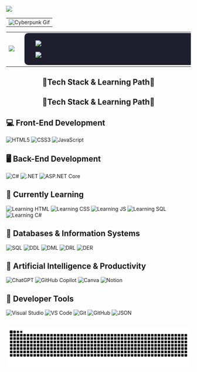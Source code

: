 <p align="center">    
      
<a href="https://github.com/DenverCoder1/readme-typing-svg"><img src="https://readme-typing -svg.herokuapp.com?  font=Time+New+Roman&color=black&size=30&center=true&vCenter=true&width=600&height=100&lines=Hola,+Soy+la+makina;++;Estudiante+de+ORT+Yatay,;Especialidad:+Informática,;Front-End,;Back-End,;Enfocado+en+la+excelencia"></a>  
</p>   
<table align="center">   
   
<td align="center" valign="top">  
<img src="https://i.pinimg.com/originals/1e/68/4d/1e684d15ad21997f1a92adfae922cfe5.gif" alt="Cyberpunk Gif" width="100%" />  
</table>         
       
       
<table align="center">       
  <tr>     
    <!-- GIF izquierdo -->
    <td align="center" valign="middle" style="padding-right: 20px;"> 
      <img src="https://media4.giphy.com/media/v1.Y2lkPTc5MGI3NjExdjNoemo5ejY3MTl5b2Q4Zml0dXVhdXc2MmltOHRqNmwzMW82bWgzZSZlcD12MV9pbnRlcm5hbF9naWZfYnlfaWQmY3Q9Zw/3oriO01iyPI9sEn3Pi/giphy.gif" width="400" />
    </td>   
    <!-- Bloque central más grande y centrado verticalmente -->
    <td align="center" valign="middle">
      <div style="background-color: #1e1e2f; border-radius: 10px; padding: 20px; width: 500px;">
        <img src="https://github-readme-stats.vercel.app/api?username=sebacalvino&show_icons=true&theme=jolly" width="480" style="display: block; margin: auto;" />
        <img src="https://github-readme-streak-stats.herokuapp.com?user=sebacalvino&theme=jolly&date_format=M%20j%5B%2C%20Y%5D" width="480" style="display: block; margin: auto; margin-top: 15px;" />
      </div>
    </td>
    <!-- GIF derecho -->
    <td align="center" valign="middle" style="padding-left: 20px;">
      <img src="https://media4.giphy.com/media/v1.Y2lkPTc5MGI3NjExdjNoemo5ejY3MTl5b2Q4Zml0dXVhdXc2MmltOHRqNmwzMW82bWgzZSZlcD12MV9pbnRlcm5hbF9naWZfYnlfaWQmY3Q9Zw/3oriO01iyPI9sEn3Pi/giphy.gif" width="400" />
    </td>
  </tr> 
</table>

 




<h2 align="center">🌚Tech Stack & Learning Path🌚</h2>
<h2 align="center">🌚Tech Stack & Learning Path🌚</h2>

## 💻 Front-End Development

![HTML5](https://img.shields.io/badge/HTML5-black?style=for-the-badge&logo=html5&logoColor=white)
![CSS3](https://img.shields.io/badge/CSS3-black?style=for-the-badge&logo=css3&logoColor=white)
![JavaScript](https://img.shields.io/badge/JavaScript-black?style=for-the-badge&logo=javascript&logoColor=white)

## 🖥️ Back-End Development

![C#](https://img.shields.io/badge/C%23-black?style=for-the-badge&logo=c-sharp&logoColor=white)
![.NET](https://img.shields.io/badge/.NET-black?style=for-the-badge&logo=dotnet&logoColor=white)
![ASP.NET Core](https://img.shields.io/badge/ASP.NET_Core-black?style=for-the-badge&logo=dotnet&logoColor=white)

## 📘 Currently Learning

![Learning HTML](https://img.shields.io/badge/Learning_HTML-black?style=for-the-badge&logo=html5&logoColor=white)
![Learning CSS](https://img.shields.io/badge/Learning_CSS-black?style=for-the-badge&logo=css3&logoColor=white)
![Learning JS](https://img.shields.io/badge/Learning_JS-black?style=for-the-badge&logo=javascript&logoColor=white)
![Learning SQL](https://img.shields.io/badge/Learning_SQL-black?style=for-the-badge&logo=postgresql&logoColor=white)
![Learning C#](https://img.shields.io/badge/Learning_C%23-black?style=for-the-badge&logo=c-sharp&logoColor=white)

## 💾 Databases & Information Systems

![SQL](https://img.shields.io/badge/SQL-black?style=for-the-badge&logo=postgresql&logoColor=white)
![DDL](https://img.shields.io/badge/DDL-black?style=for-the-badge)
![DML](https://img.shields.io/badge/DML-black?style=for-the-badge)
![DRL](https://img.shields.io/badge/DRL-black?style=for-the-badge)
![DER](https://img.shields.io/badge/Entity_Relationship_Diagram-black?style=for-the-badge)

## 🧠 Artificial Intelligence & Productivity

![ChatGPT](https://img.shields.io/badge/ChatGPT-black?style=for-the-badge&logo=openai&logoColor=white)
![GitHub Copilot](https://img.shields.io/badge/GitHub_Copilot-black?style=for-the-badge&logo=github&logoColor=white)
![Canva](https://img.shields.io/badge/Canva-black?style=for-the-badge&logo=canva&logoColor=white)
![Notion](https://img.shields.io/badge/Notion-black?style=for-the-badge&logo=notion&logoColor=white)

## 🔧 Developer Tools

![Visual Studio](https://img.shields.io/badge/Visual_Studio-black?style=for-the-badge&logo=visual-studio&logoColor=white)
![VS Code](https://img.shields.io/badge/VS_Code-black?style=for-the-badge&logo=visual-studio-code&logoColor=white)
![Git](https://img.shields.io/badge/Git-black?style=for-the-badge&logo=git&logoColor=white)
![GitHub](https://img.shields.io/badge/GitHub-black?style=for-the-badge&logo=github&logoColor=white)
![JSON](https://img.shields.io/badge/JSON-black?style=for-the-badge&logo=json&logoColor=white)


 ## <div align="center">  
  
   ![snake gif](https://github.com/TechnologyHell/TechnologyHell/blob/output/github-snake-dark.svg)
  </div> 
